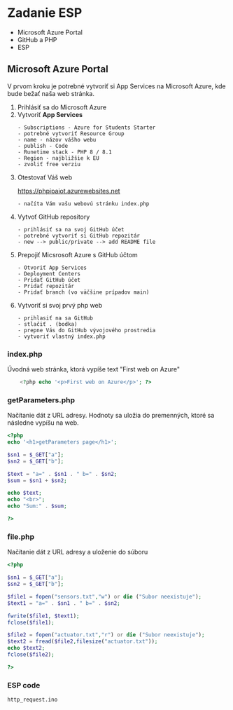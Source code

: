 # Zadanie ESP
- Microsoft Azure Portal
- GitHub a PHP
- ESP

## Microsoft Azure Portal

V prvom kroku je potrebné vytvoriť si App Services na Microsoft Azure, kde bude bežať naša web stránka.

<ol>
  <li>Prihlásiť sa do Microsoft Azure</li>
  <li>Vytvoriť <b>App Services</b></li>

    - Subscriptions - Azure for Students Starter
    - potrebné vytvoriť Resource Group
    - name - názov vášho webu
    - publish - Code
    - Runetime stack - PHP 8 / 8.1
    - Region - najbližšie k EU
    - zvoliť free verziu
  <li>Otestovať Váš web</li>

https://phpipaiot.azurewebsites.net 

    - načíta Vám vašu webovú stránku index.php

    
  <li>Vytvoť GitHub repository</li>

    - prihlásiť sa na svoj GitHub účet
    - potrebné vytvoriť si GitHub repozitár
    - new --> public/private --> add README file

  <li>Prepojiť Micsrosoft Azure s GitHub účtom</li>

    - Otvoriť App Services
    - Deployment Centers
    - Pridať GitHub účet
    - Pridať repozitár
    - Pridať branch (vo väčšine prípadov main)

  <li>Vytvoriť si svoj prvý php web</li>
    
    - prihlasiť na sa GitHub
    - stlačiť . (bodka) 
    - prepne Vás do GitHub vývojového prostredia
    - vytvoriť vlastný index.php
</ol>


### index.php
Úvodná web stránka, ktorá vypíše text "First web on Azure"
```php
    <?php echo '<p>First web on Azure</p>'; ?>
```

### getParameters.php
Načítanie dát z URL adresy. Hodnoty sa uložia do premenných, ktoré sa následne vypíšu na web.
```php
<?php
echo '<h1>getParameters page</h1>';

$sn1 = $_GET["a"];
$sn2 = $_GET["b"];

$text = "a=" . $sn1 . " b=" . $sn2;
$sum = $sn1 + $sn2;

echo $text;
echo "<br>";
echo "Sum:" . $sum;

?>
```

### file.php
Načítanie dát z URL adresy a uloženie do súboru
```php
<?php

$sn1 = $_GET["a"];
$sn2 = $_GET["b"];

$file1 = fopen("sensors.txt","w") or die ("Subor neexistuje");
$text1 = "a=" . $sn1 . " b=" . $sn2;

fwrite($file1, $text1);
fclose($file1);

$file2 = fopen("actuator.txt","r") or die ("Subor neexistuje");
$text2 = fread($file2,filesize("actuator.txt"));
echo $text2;
fclose($file2);

?>
```

### ESP code

    http_request.ino